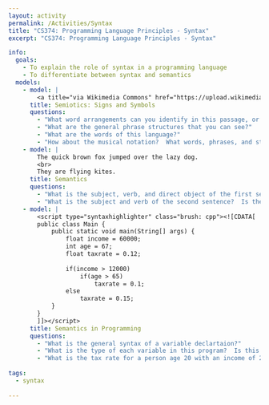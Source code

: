 ```yaml
---
layout: activity
permalink: /Activities/Syntax
title: "CS374: Programming Language Principles - Syntax"
excerpt: "CS374: Programming Language Principles - Syntax"

info: 
  goals: 
    - To explain the role of syntax in a programming language
    - To differentiate between syntax and semantics
  models:
    - model: |
        <a title="via Wikimedia Commons" href="https://upload.wikimedia.org/score/7/f/7fz7p0lxt24ipwf4i11789agl7niw0r/7fz7p0lx.png"><img alt="Auld Lang Syne" src="https://upload.wikimedia.org/score/7/f/7fz7p0lxt24ipwf4i11789agl7niw0r/7fz7p0lx.png"></a>
      title: Semiotics: Signs and Symbols
      questions:
        - "What word arrangements can you identify in this passage, or in general prose?"
        - "What are the general phrase structures that you can see?"
        - "What are the words of this language?"
        - "How about the musical notation?  What words, phrases, and structures are evident?"
    - model: |
        The quick brown fox jumped over the lazy dog.
        <br>
        They are flying kites.
      title: Semantics
      questions:
        - "What is the subject, verb, and direct object of the first sentence?"
        - "What is the subject and verb of the second sentence?  Is there a direct object?"
    - model: |
        <script type="syntaxhighlighter" class="brush: cpp"><![CDATA[
        public class Main {
            public static void main(String[] args) {
                float income = 60000;
                int age = 67;
                float taxrate = 0.12;
                
                if(income > 12000) 
                    if(age > 65) 
                        taxrate = 0.1;
                else
                    taxrate = 0.15;
            }
        }
        ]]></script> 
      title: Semantics in Programming
      questions:
        - "What is the general syntax of a variable declartaion?"
        - "What is the type of each variable in this program?  Is this idea part of the syntax or at a higher level of abstraction?  How does this relate to seeing a note on a music sheet versus playing a sound at a particular frequency?"
        - "What is the tax rate for a person age 20 with an income of 20000?  What should it be?"
        
tags:
  - syntax
  
---
```


